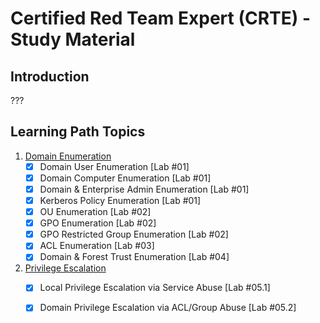 # Certified Red Team Expert (CRTE) - Study Material

## Introduction

???

## Learning Path Topics

1. [Domain Enumeration](./01_crte_domain_enumeration.md)
	- [x] Domain User Enumeration [Lab #01]
	- [x] Domain Computer Enumeration [Lab #01]
	- [x] Domain & Enterprise Admin Enumeration [Lab #01]
	- [x] Kerberos Policy Enumeration [Lab #01]
	- [x] OU Enumeration [Lab #02]
	- [x] GPO Enumeration [Lab #02]
	- [x] GPO Restricted Group Enumeration [Lab #02]
	- [x] ACL Enumeration [Lab #03]
	- [x] Domain & Forest Trust Enumeration [Lab #04]

2. [Privilege Escalation](./02_crte_privilege_escalation.md)
	- [x] Local Privilege Escalation via Service Abuse [Lab #05.1]
	- [x] Domain Privilege Escalation via ACL/Group Abuse [Lab #05.2]


